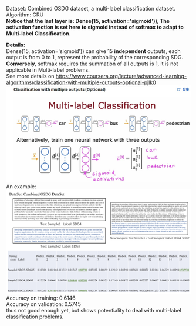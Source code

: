 Dataset: Combined OSDG dataset, a multi-label classification dataset.  
Algorithm: GRU  
**Notice that the last layer is: Dense(15, activation='sigmoid')), 
The activation function is set here to sigmoid instead of softmax to adapt to Multi-label Classification.**  
  
**Details:**  
Dense(15, activation='sigmoid')) can give 15 **independent** outputs, each output is from 0 to 1,
represent the probability of the corresponding SDG.
**Conversely**, softmax requires the summation of all outputs is 1, it is not applicable in Multi-label problems.  
See more details on <https://www.coursera.org/lecture/advanced-learning-algorithms/classification-with-multiple-outputs-optional-pjIk0>  
![Alt text](./Andrew_Ng_slide.jpg)  
An example:  
![Alt text](./experiment.jpg)  
Accuracy on training: 0.6146  
Accuracy on validation: 0.5745  
thus not good enough yet, but shows potentiality to deal with multi-label classification problems.

